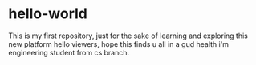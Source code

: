 # hello-world
This is my first repository, just for the sake of learning and exploring this new platform
hello viewers, hope this finds u all in a gud health
i'm engineering student from cs branch.
